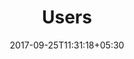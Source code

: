 ---
title: "Users"
date: 2017-09-25T11:31:18+05:30
draft: false
layout: users
property: "Hotel Eden"
status: "In Process"
url: /details/users/hotel-eden/

---